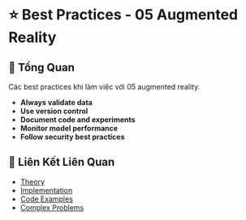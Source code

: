# ⭐ Best Practices - 05 Augmented Reality

## 🎯 Tổng Quan

Các best practices khi làm việc với 05 augmented reality.

- **Always validate data**
- **Use version control**
- **Document code and experiments**
- **Monitor model performance**
- **Follow security best practices**

## 🔗 Liên Kết Liên Quan

- [Theory](./THEORY_05_augmented_reality.md)
- [Implementation](./IMPLEMENTATION_05_augmented_reality.md)
- [Code Examples](./CODE_EXAMPLES_05_augmented_reality.md)
- [Complex Problems](./COMPLEX_PROBLEMS.md)
